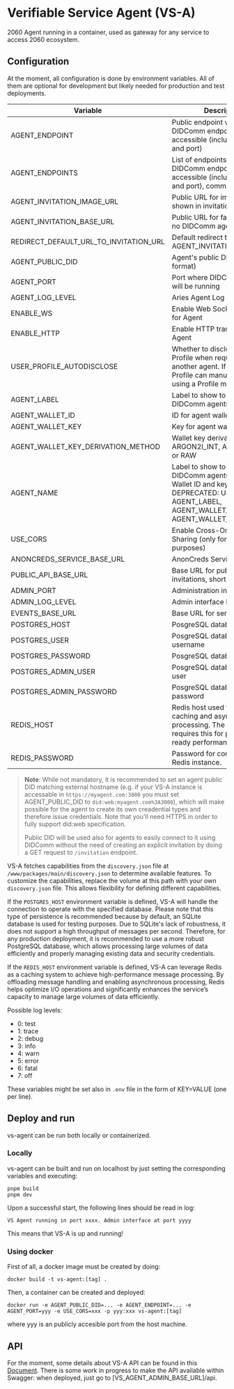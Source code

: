 # Verifiable Service Agent (VS-A)

2060 Agent running in a container, used as gateway for any service to access 2060 ecosystem.

## Configuration

At the moment, all configuration is done by environment variables. All of them are optional for development
but likely needed for production and test deployments.

| Variable                   | Description                                                                                                       | Default value         |
| -------------------------- | ----------------------------------------------------------------------------------------------------------------- | --------------------- |
| AGENT_ENDPOINT             | Public endpoint where agent DIDComm endpoints will be accessible (including protocol and port)                    | ws://localhost:3001   |
| AGENT_ENDPOINTS            | List of endpoints where agent DIDComm endpoints will be accessible (including protocol and port), comma separated | ws://localhost:3001   |
| AGENT_INVITATION_IMAGE_URL | Public URL for image to be shown in invitations                                                                   | none                  |
| AGENT_INVITATION_BASE_URL  | Public URL for fallback when no DIDComm agent is found                                                            | https://hologram.zone/     |
| REDIRECT_DEFAULT_URL_TO_INVITATION_URL  | Default redirect to AGENT_INVITATION_BASE_URL                                                             | https://hologram.zone/     |
| AGENT_PUBLIC_DID           | Agent's public DID (in did:web format)                                                                            | none                  |
| AGENT_PORT                 | Port where DIDComm agent will be running                                                                          | 3001                  |
| AGENT_LOG_LEVEL            | Aries Agent Log level                                                                                             | 4 (warn)              |
| ENABLE_WS                  | Enable Web Socket transport for Agent                                                                             | true                  |
| ENABLE_HTTP                | Enable HTTP transport for Agent                                                                                   | true                  |
| USER_PROFILE_AUTODISCLOSE | Whether to disclose User Profile when requested by another agent. If not set, User Profile can manually be sent by using a Profile message | false                  |
| AGENT_LABEL                 | Label to show to other DIDComm agents                                                                             | Test VS Agent    |
| AGENT_WALLET_ID                 | ID for agent wallet                                                                             | test-vs-agent    |
| AGENT_WALLET_KEY                 | Key for agent wallet                                                                             | test-vs-agent    |
| AGENT_WALLET_KEY_DERIVATION_METHOD | Wallet key derivation method: ARGON2I_INT, ARGON2_MOD or RAW | ARGON2I_MOD |
| AGENT_NAME                 | Label to show to other DIDComm agents. Also used as Wallet ID and key. DEPRECATED: Use AGENT_LABEL, AGENT_WALLET_ID and AGENT_WALLET_KEY instead                                                                             | Test VS Agent    |
| USE_CORS                   | Enable Cross-Origin Resource Sharing (only for development purposes)                                              | false                 |
| ANONCREDS_SERVICE_BASE_URL | AnonCreds Service base URL                                                                                        | none                  |
| PUBLIC_API_BASE_URL            | Base URL for public API (e.g. invitations, short URLs)                                                            | http://localhost:3001 |
| ADMIN_PORT                 | Administration interface port                                                                                     | 3000                  |
| ADMIN_LOG_LEVEL            | Admin interface Log level                                                                                         | 2 (debug)             |
| EVENTS_BASE_URL            | Base URL for sending events                                                                                       | http://localhost:5000 |
| POSTGRES_HOST             | PosgreSQL database host                                                                                             | None (use SQLite)               |
| POSTGRES_USER             | PosgreSQL database username                                                                                         | None                            |
| POSTGRES_PASSWORD         | PosgreSQL database password                                                                                         | None                            |
| POSTGRES_ADMIN_USER       | PosgreSQL database admin user                                                                                       | None                            |
| POSTGRES_ADMIN_PASSWORD   | PosgreSQL database admin password                                                                                   | None                            |
| REDIS_HOST       | Redis host used for message caching and asynchronous processing. The system requires this for production-ready performance.                                                                                       | None                            |
| REDIS_PASSWORD   | Password for connecting to the Redis instance.                                                                                   | None                            |


> **Note**: While not mandatory, it is recommended to set an agent public DID matching external hostname (e.g. if your VS-A instance is accessable in `https://myagent.com:3000` you must set AGENT_PUBLIC_DID to `did:web:myagent.com%3A3000`), which will make possible for the agent to create its own creadential types and therefore issue credentials. Note that you'll need HTTPS in order to fully support did:web specification.
>
> Public DID will be used also for agents to easily connect to it using DIDComm without the need of creating an explicit invitation by doing a GET request to `/invitation` endpoint.
>
VS-A fetches capabilities from the `discovery.json` file at `/www/packages/main/discovery.json` to determine available features. To customize the capabilities, replace the volume at this path with your own `discovery.json` file. This allows flexibility for defining different capabilities.

If the `POSTGRES_HOST` environment variable is defined, VS-A will handle the connection to operate with the specified database. Please note that this type of persistence is recommended because by default, an SQLite database is used for testing purposes. Due to SQLite's lack of robustness, it does not support a high throughput of messages per second. Therefore, for any production deployment, it is recommended to use a more robust PostgreSQL database, which allows processing large volumes of data efficiently and properly managing existing data and security credentials.  

If the `REDIS_HOST` environment variable is defined, VS-A can leverage Redis as a caching system to achieve high-performance message processing. By offloading message handling and enabling asynchronous processing, Redis helps optimize I/O operations and significantly enhances the service’s capacity to manage large volumes of data efficiently.

Possible log levels:

- 0: test
- 1: trace
- 2: debug
- 3: info
- 4: warn
- 5: error
- 6: fatal
- 7: off

These variables might be set also in `.env` file in the form of KEY=VALUE (one per line).

## Deploy and run

vs-agent can be run both locally or containerized.

### Locally

vs-agent can be built and run on localhost by just setting the corresponding variables and executing:

```
pnpm build
pnpm dev
```

Upon a successful start, the following lines should be read in log:

```
VS Agent running in port xxxx. Admin interface at port yyyy
```

This means that VS-A is up and running!

### Using docker

First of all, a docker image must be created by doing:

```
docker build -t vs-agent:[tag] .
```

Then, a container can be created and deployed:

```
docker run -e AGENT_PUBLIC_DID=... -e AGENT_ENDPOINT=... -e AGENT_PORT=yyy -e USE_CORS=xxx -p yyy:xxx vs-agent:[tag]
```

where yyy is an publicly accesible port from the host machine.

## API

For the moment, some details about VS-A API can be found in this [Document](./doc/vs-agent-api.md). There is some work in progress to make the API available within Swagger: when deployed, just go to [VS_AGENT_ADMIN_BASE_URL]/api.